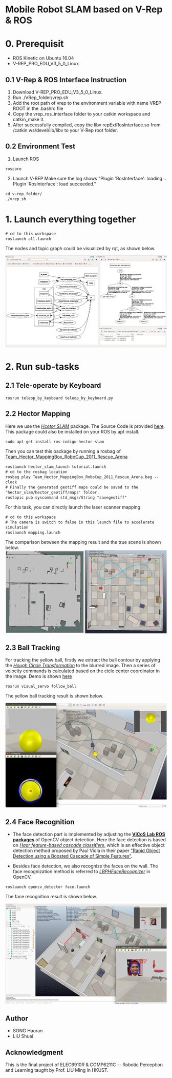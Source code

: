 # Mobile Robot SLAM based on V-Rep & ROS

# 0. Prerequisit
- ROS Kinetic on Ubuntu 16.04
- V-REP_PRO_EDU_V3_5_0_Linux


## 0.1 V-Rep & ROS Interface Instruction
1. Download V-REP_PRO_EDU_V3_5_0_Linux. 
2. Run ./VRep_folder/vrep.sh 
3. Add the root path of vrep to the environment variable with name VREP ROOT in the .bashrc file
4. Copy the vrep_ros_interface folder to your catkin workspace and catkin_make it.
5. After successfully compiled, copy the libv repExtRosInterface.so from /catkin ws/devel/lib/libv to your V-Rep root folder.

## 0.2 Environment Test
1. Launch ROS
```shell
roscore
```

2. Launch V-REP
Make sure the log shows "Plugin 'RosInterface': loading... Plugin 'RosInterface': load succeeded."
```shell
cd v-rep_folder/
./vrep.sh
```



# 1. Launch everything together
```shell
# cd to this workspace
roslaunch all.launch
```
The nodes and topic graph could be visualized by rqt, as shown below.

<img src="data/graph.png">



# 2. Run sub-tasks
## 2.1 Tele-operate by Keyboard
```shell
rosrun teleop_by_keyboard teleop_by_keyboard.py
```

## 2.2 Hector Mapping
Here we use the [*Hcetor SLAM*](http://wiki.ros.org/hector_slam) package. The Source Code is provided [here](https://github.com/tu-darmstadt-ros-pkg/hector_slam.git). This package could also be installed on your ROS by apt install. 
```shell
sudo apt-get install ros-indigo-hector-slam
```

Then you can test this package by running a rosbag of [Team_Hector_MappingBox_RoboCup_2011_Rescue_Arena](https://github.com/uscrs-art/beohawk-ros/blob/master/hector_slam/Team_Hector_MappingBox_RoboCup_2011_Rescue_Arena.bag)
```shell
roslaunch hector_slam_launch tutorial.launch
# cd to the rosbag location
rosbag play Team_Hector_MappingBox_RoboCup_2011_Rescue_Arena.bag --clock
# Finally the generated geotiff maps could be saved to the 'hector_slam/hector_geotiff/maps' folder. 
rostopic pub syscommand std_msgs/String "savegeotiff" 

```

For this task, you can directly launch the laser scanner mapping.  
```shell
# cd to this workspace
# The camera is switch to false in this launch file to accelerate simulation 
roslaunch mapping.launch 
```
The comparison between the mapping result and the true scene is shown below.
<img src="data/map_compare.png">

## 2.3 Ball Tracking
For tracking the yellow ball, firstly we extract the ball contour by applying the [*Hough Circle Transformation*](https://docs.opencv.org/2.4/doc/tutorials/imgproc/imgtrans/hough_circle/hough_circle.html) to the blurred image. Then a series of velocity commands is calculated based on the cicle center coordinator in the image. Demo is shown [here](https://youtu.be/2p4u3J0AaR8)

```shell
rosrun visual_servo follow_ball
```
The yellow ball tracking result is shown below.

<img src="data/tracking.png">


## 2.4 Face Recognition
- The face detection part is implemented by adjusting the [**ViCoS Lab ROS packages**](https://github.com/vicoslab/vicos_ros) of OpenCV object detection. Here the face detection is based on [*Haar feature-based cascade classifiers*](https://docs.opencv.org/3.4.1/d7/d8b/tutorial_py_face_detection.html), which is an effective object detection method proposed by Paul Viola in their paper ["Rapid Object Detection using a Boosted Cascade of Simple Features"](https://www.cs.cmu.edu/~efros/courses/LBMV07/Papers/viola-cvpr-01.pdf).

- Besides face detection, we also recognize the faces on the wall. The face recognization method is referred to [*LBPHFaceRecognizer*](https://docs.opencv.org/3.4/df/d25/classcv_1_1face_1_1LBPHFaceRecognizer.html) in OpenCV.

```shell
roslaunch opencv_detector face.launch
```
The face recognition result is shown below.

<img src="data/face_recognization.png">


## Author
- SONG Haoran
- LIU Shuai

## Acknowledgment
This is the final project of ELEC6910R & COMP6211C -- Robotic Perception and Learning taught by Prof. LIU Ming in HKUST. 
